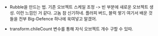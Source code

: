 - Rubble을 만드는 법. 기존 오브젝트 스케일 조정 -> 빈 부분에 새로운 오브젝트 생성. 이런 느낌인 거 같다. 고놈 참 신기하네. 플러피 버드, 블럭 쌓기  여기서 배운 것들을 전부 Big-Defence 하나에 욱여넣고 말겠어.

- transform.chileCount 변수를 통해 자식 오브젝트 개수 구할 수 있따.
